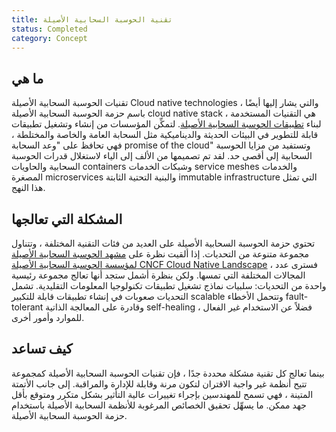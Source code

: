 ```yaml
---
title: تقنية الحوسبة السحابية الأصيلة
status: Completed
category: Concept
---
```


## ما هي
تقنيات الحوسبة السحابية الأصيلة Cloud native technologies ، والتي يشار إليها أيضًا باسم حزمة الحوسبة السحابية الأصيلة cloud native stack ، هي التقنيات المستخدمة لبناء [تطبيقات الحوسبة السحابية الأصيلة](/cloud_native_apps/). لتمكِّن المؤسسات من إنشاء وتشغيل تطبيقات قابلة للتطوير في البيئات الحديثة والديناميكية مثل السحابة العامة والخاصة والمختلطة ، فهي تحافظ على "وعد السحابة promise of the cloud" وتستفيد من مزايا الحوسبة السحابية إلى أقصى حد. لقد تم تصميمها من الألف إلى الياء لاستغلال قدرات الحوسبة السحابية والحاويات containers وشبكات الخدمات service meshes والخدمات المصغرة microservices والبنية التحتية الثابتة immutable infrastructure التي تمثل هذا النهج. 
## المشكلة التي تعالجها 
تحتوي حزمة الحوسبة السحابية الأصيلة على العديد من فئات التقنية المختلفة ، وتتناول مجموعة متنوعة من التحديات. إذا ألقيت نظرة على [مشهد الحوسبة السحابية الأصيلة لمؤسسة الحوسبة السحابية الأصيلة CNCF Cloud Native Landscape](https://landscape.cncf.io/) ، فسترى عدد المجالات المختلفة التي تمسها. ولكن بنظرة أشمل ستجد أنها تعالج مجموعة رئيسية واحدة من التحديات: سلبيات نماذج تشغيل تطبيقات تكنولوجيا المعلومات التقليدية. تشمل التحديات صعوبات في إنشاء تطبيقات قابلة للتكبير scalable وتتحمل الأخطاء fault-tolerant وقادرة على المعالجة الذاتية self-healing ، فضلاً عن الاستخدام غير الفعال للموارد  وأمور أخرى. 

## كيف تساعد
بينما تعالج كل تقنية مشكلة محددة جدًا ، فإن تقنيات الحوسبة السحابية الأصيلة كمجموعة تتيح أنظمة غير واجبة الاقتران لتكون مرنة وقابلة للإدارة والمراقبة. إلى جانب الأتمتة المتينة ، فهي تسمح للمهندسين بإجراء تغييرات عالية التأثير بشكل متكرر ومتوقع بأقل جهد ممكن. ما يسهِّل تحقيق الخصائص المرغوبة للأنظمة السحابية الأصيلة باستخدام حزمة الحوسبة السحابية الأصيلة. 